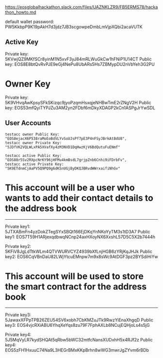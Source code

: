 https://eosglobalhackathon.slack.com/files/UAZNKLZR9/FB5ERMS78/hackathon_howto.md

default wallet password: PW5KkbpP9K19pAkH7d3jdz7JB3scgowpeDmbLmVjpXQbi2acaVUTK

Active Key
--------------------
Private key: 5KVwjQZ9MKfSCr8yinM1N5xvF3yJ84mRLWuGkCw1hFNiP1U14CT
Public key: EOS8E8btQvRvPJE9eGj4NePu8UbARs5Hs7ZBMypDU2nVbYeh3G2PU

# Owner Key
Private key: 5K9VHvqAwKpsySFkSKizqc9jyoPzqmHsxqjeNHBwTmE2rZNgV2H
Public key: EOS53mfQyiTYPJZu3AM2yn2FDbf6mDkyXDAGP2kCn1ASPgJrYwSDL


User Accounts
--------------------
```
testacc owner Public Key: "EOS8ejacX6P538raMoEoBdVLYvSoUJsPf7pE3P4nFSyJBrkAt8dU8",
testacc owner Private Key: "5JDfVK2VQLWLxPA5XVafXy4zM3NVD1DqHwzKjV6BdQutuFuENmf"

testacc active Public Key: "EOS88r5Sv2RXpcNrKY96jHFMu4kmBsdL7grjpZnb6Cnhi9iFDrbFv",
testacc active Private Key: "5K9ETdnmCjAaPV5Q9PQ9g6dKSnUGjByDKQJBRvdWWrxaifiNhGv"
```

# This account will be a user who wants to add their contact details to the address book
--------
Private key1: 5JTXABmFn4yzDokZTegSYxSBQt166EjDKqYnNKoYyTM3s1tD3A7
Public key1: EOS7T59H1ARjexqdbwqNCnp24axHXoyNX6XxshL57D5C5X2b7444h

Private key2: 5KFiV8JgLdTtkWLm4QTVWURVCYZ4939bXfLnjHGB6zYRjKqJHJk
Public key2: EOS6CqVBnDaU82LWjYtcuEMnpw7m9x8sWc9AtDGF3pz2BYSdiHiYw

# This account will be used to store the smart contract for the address book
--------
Private key3: 5JawaxXFPpTPB26ZEU54SV6xobh7CbKMZuJTk9RwzYiEnaXhgqD
Public key3: EOS4vjcRXiABU6YhqXeYqs8zu79F7FphAXLb8NCujEQHjoLs4s5jG

Private key4: 5J5MqVyLR7kydSHQAt5qRbw5bWC32mtfcNansXUDxhH5x4RJf2z
Public key4: EOS5zFH1HxuuC74Na9L3HEGrBMxKKpBrhn8wWG3mwrJgZYvm6rBDb


